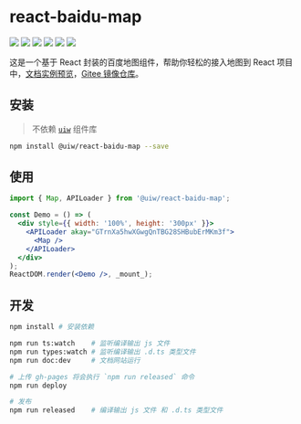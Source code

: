 react-baidu-map
===

[![](https://img.shields.io/github/issues/uiwjs/react-baidu-map.svg)](https://github.com/uiwjs/react-baidu-map/issues)
[![](https://img.shields.io/github/forks/uiwjs/react-baidu-map.svg)](https://github.com/uiwjs/react-baidu-map/network)
[![](https://img.shields.io/github/stars/uiwjs/react-baidu-map.svg)](https://github.com/uiwjs/react-baidu-map/stargazers)
[![](https://img.shields.io/github/release/uiwjs/react-baidu-map)](https://github.com/uiwjs/react-baidu-map/releases)
[![](https://img.shields.io/npm/v/@uiw/react-baidu-map.svg)](https://www.npmjs.com/package/@uiw/react-baidu-map)
[![](https://jaywcjlove.github.io/sb/ico/gitee.svg)](https://uiw.gitee.io/react-baidu-map/)

这是一个基于 React 封装的百度地图组件，帮助你轻松的接入地图到 React 项目中，[文档实例预览](https://uiwjs.github.io/react-baidu-map/)，[Gitee 镜像仓库](https://gitee.com/uiw/react-baidu-map)。

## 安装

> 不依赖 [`uiw`](https://github.com/uiwjs/uiw) 组件库

```bash
npm install @uiw/react-baidu-map --save
```

## 使用

<!--DemoStart,bgWhite,codePen--> 
```jsx
import { Map, APILoader } from '@uiw/react-baidu-map';

const Demo = () => (
  <div style={{ width: '100%', height: '300px' }}>
    <APILoader akay="GTrnXa5hwXGwgQnTBG28SHBubErMKm3f">
      <Map />
    </APILoader>
  </div>
);
ReactDOM.render(<Demo />, _mount_);
```
<!--End-->

## 开发

```bash
npm install # 安装依赖

npm run ts:watch    # 监听编译输出 js 文件
npm run types:watch # 监听编译输出 .d.ts 类型文件
npm run doc:dev     # 文档网站运行

# 上传 gh-pages 将会执行 `npm run released` 命令
npm run deploy

# 发布
npm run released    # 编译输出 js 文件 和 .d.ts 类型文件
```
